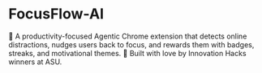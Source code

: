 # FocusFlow-AI
🌟 A productivity-focused Agentic Chrome extension that detects online distractions, nudges users back to focus, and rewards them with badges, streaks, and motivational themes. 🧠 Built with love by Innovation Hacks winners at ASU.
